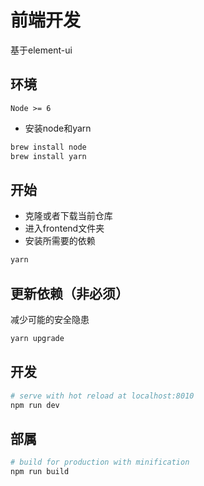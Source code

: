 # 前端开发

基于element-ui

## 环境

`Node >= 6`

- 安装node和yarn

``` bash
brew install node
brew install yarn
```

## 开始

 - 克隆或者下载当前仓库
 - 进入frontend文件夹
 - 安装所需要的依赖

``` bash
yarn
```

## 更新依赖（非必须）
减少可能的安全隐患
``` bash
yarn upgrade
```

## 开发

``` bash
# serve with hot reload at localhost:8010
npm run dev
```

## 部属

``` bash
# build for production with minification
npm run build
```
